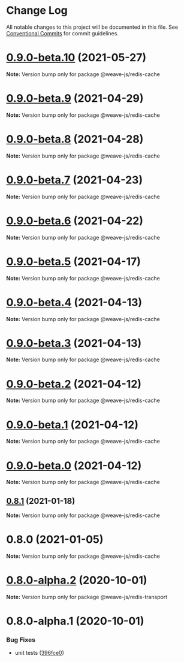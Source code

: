 # Change Log

All notable changes to this project will be documented in this file.
See [Conventional Commits](https://conventionalcommits.org) for commit guidelines.

# [0.9.0-beta.10](https://github.com/weave-microservices/weave/compare/@weave-js/redis-cache@0.9.0-beta.9...@weave-js/redis-cache@0.9.0-beta.10) (2021-05-27)

**Note:** Version bump only for package @weave-js/redis-cache





# [0.9.0-beta.9](https://github.com/weave-microservices/weave/compare/@weave-js/redis-cache@0.9.0-beta.8...@weave-js/redis-cache@0.9.0-beta.9) (2021-04-29)

**Note:** Version bump only for package @weave-js/redis-cache





# [0.9.0-beta.8](https://github.com/weave-microservices/weave/compare/@weave-js/redis-cache@0.9.0-beta.7...@weave-js/redis-cache@0.9.0-beta.8) (2021-04-28)

**Note:** Version bump only for package @weave-js/redis-cache





# [0.9.0-beta.7](https://github.com/weave-microservices/weave/compare/@weave-js/redis-cache@0.9.0-beta.6...@weave-js/redis-cache@0.9.0-beta.7) (2021-04-23)

**Note:** Version bump only for package @weave-js/redis-cache





# [0.9.0-beta.6](https://github.com/weave-microservices/weave/compare/@weave-js/redis-cache@0.9.0-beta.5...@weave-js/redis-cache@0.9.0-beta.6) (2021-04-22)

**Note:** Version bump only for package @weave-js/redis-cache





# [0.9.0-beta.5](https://github.com/weave-microservices/weave/compare/@weave-js/redis-cache@0.9.0-beta.4...@weave-js/redis-cache@0.9.0-beta.5) (2021-04-17)

**Note:** Version bump only for package @weave-js/redis-cache





# [0.9.0-beta.4](https://github.com/weave-microservices/weave/compare/@weave-js/redis-cache@0.9.0-beta.3...@weave-js/redis-cache@0.9.0-beta.4) (2021-04-13)

**Note:** Version bump only for package @weave-js/redis-cache





# [0.9.0-beta.3](https://github.com/weave-microservices/weave/compare/@weave-js/redis-cache@0.9.0-beta.2...@weave-js/redis-cache@0.9.0-beta.3) (2021-04-13)

**Note:** Version bump only for package @weave-js/redis-cache





# [0.9.0-beta.2](https://github.com/weave-microservices/weave/compare/@weave-js/redis-cache@0.9.0-beta.1...@weave-js/redis-cache@0.9.0-beta.2) (2021-04-12)

**Note:** Version bump only for package @weave-js/redis-cache





# [0.9.0-beta.1](https://github.com/weave-microservices/weave/compare/@weave-js/redis-cache@0.9.0-beta.0...@weave-js/redis-cache@0.9.0-beta.1) (2021-04-12)

**Note:** Version bump only for package @weave-js/redis-cache





# [0.9.0-beta.0](https://github.com/weave-microservices/weave/compare/@weave-js/redis-cache@0.8.1...@weave-js/redis-cache@0.9.0-beta.0) (2021-04-12)

**Note:** Version bump only for package @weave-js/redis-cache





## [0.8.1](https://github.com/weave-microservices/weave/compare/@weave-js/redis-cache@0.8.0...@weave-js/redis-cache@0.8.1) (2021-01-18)

**Note:** Version bump only for package @weave-js/redis-cache





# 0.8.0 (2021-01-05)

**Note:** Version bump only for package @weave-js/redis-cache





# [0.8.0-alpha.2](https://github.com/weave-microservices/weave/compare/@weave-js/redis-transport@0.8.0-alpha.1...@weave-js/redis-transport@0.8.0-alpha.2) (2020-10-01)

**Note:** Version bump only for package @weave-js/redis-transport





# 0.8.0-alpha.1 (2020-10-01)


### Bug Fixes

* unit tests ([396fce0](https://github.com/weave-microservices/weave/commit/396fce0995a722c10f5086a9a96347782ef1e3a0))
